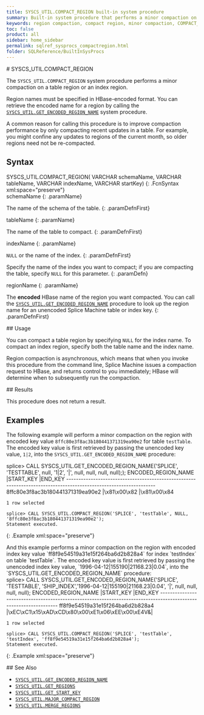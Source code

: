 ```yaml
---
title: SYSCS_UTIL.COMPACT_REGION built-in system procedure
summary: Built-in system procedure that performs a minor compaction on a table or index region.
keywords: region compaction, compact region, minor compaction, COMPACT_REGION
toc: false
product: all
sidebar: home_sidebar
permalink: sqlref_sysprocs_compactregion.html
folder: SQLReference/BuiltInSysProcs
---
```

<section>
<div class="TopicContent" data-swiftype-index="true" markdown="1">
# SYSCS_UTIL.COMPACT_REGION

The `SYSCS_UTIL.COMPACT_REGION` system procedure performs a minor
compaction on a table region or an index region.

Region names must be specified in HBase-encoded format. You can retrieve
the encoded name for a region by calling the
[`SYSCS_UTIL.GET_ENCODED_REGION_NAME`](sqlref_sysprocs_getencodedregion.html)
system procedure.

A common reason for calling this procedure is to improve compaction
performance by only compacting recent updates in a table. For example,
you might confine any updates to regions of the current month, so older
regions need not be re-compacted.

## Syntax

<div class="fcnWrapperWide" markdown="1">
    SYSCS_UTIL.COMPACT_REGION( VARCHAR schemaName,
                               VARCHAR tableName,
                               VARCHAR indexName,
                               VARCHAR startKey)
{: .FcnSyntax xml:space="preserve"}

</div>
<div class="paramList" markdown="1">
schemaName
{: .paramName}

The name of the schema of the table.
{: .paramDefnFirst}

tableName
{: .paramName}

The name of the table to compact.
{: .paramDefnFirst}

indexName
{: .paramName}

`NULL` or the name of the index.
{: .paramDefnFirst}

Specify the name of the index you want to compact; if you are compacting
the table, specify `NULL` for this parameter.
{: .paramDefn}

regionName
{: .paramName}

The **encoded** HBase name of the region you want compacted. You can
call the
[`SYSCS_UTIL.GET_ENCODED_REGION_NAME`](sqlref_sysprocs_getencodedregion.html)
procedure to look up the region name for an unencoded Splice Machine
table or index key.
{: .paramDefnFirst}

</div>
<div markdown="1">
## Usage

You can compact a table region by specifying `NULL` for the index name.
To compact an index region, specify both the table name and the index
name.

Region compaction is asynchronous, which means that when you invoke this
procedure from the command line, Splice Machine issues a compaction
request to HBase, and returns control to you immediately; HBase will
determine when to subsequently run the compaction.

</div>
## Results

This procedure does not return a result.

## Examples

The following example will perform a minor compaction on the region with
encoded key value `8ffc80e3f8ac3b180441371319ea90e2` for table
`testTable`. The encoded key value is first retrieved by passing the
unencoded key value, `1|2`, into the
`SYSCS_UTIL.GET_ENCODED_REGION_NAME` procedure:

<div class="preWrapperWide" markdown="1">
    splice> CALL SYSCS_UTIL.GET_ENCODED_REGION_NAME('SPLICE', 'TESTTABLE', null, '1|2', '|', null, null, null, null););
    ENCODED_REGION_NAME                     |START_KEY                                         |END_KEY
    ------------------------------------------------------------------------------------------------------------------
    8ffc80e3f8ac3b180441371319ea90e2        |\x81\x00\x82                                      |\x81\x00\x84
    
    1 row selected
    
    splice> CALL SYSCS_UTIL.COMPACT_REGION('SPLICE', 'testTable', NULL, '8ffc80e3f8ac3b180441371319ea90e2');
    Statement executed.
{: .Example xml:space="preserve"}

</div>
And this example performs a minor compaction on the region with encoded
index key value `ff8f9e54519a31e15f264ba6d2b828a4` for index `testIndex`
on table `testTable`. The encoded key value is first retrieved by
passing the unencoded index key value,
`1996-04-12|155190|21168.23|0.04`, into the
`SYSCS_UTIL.GET_ENCODED_REGION_NAME` procedure:

<div class="preWrapperWide" markdown="1">
    splice> CALL SYSCS_UTIL.GET_ENCODED_REGION_NAME('SPLICE', 'TESTTABLE', 'SHIP_INDEX','1996-04-12|155190|21168.23|0.04', '|', null, null, null, null);
    ENCODED_REGION_NAME                     |START_KEY                                         |END_KEY
    ------------------------------------------------------------------------------------------------------------------
    ff8f9e54519a31e15f264ba6d2b828a4        |\xEC\xC1\x15\xAD\xCD\x80\x00\xE1\x06\xEE\x00\xE4V&|
    
    1 row selected
    
    splice> CALL SYSCS_UTIL.COMPACT_REGION('SPLICE', 'testTable', 'testIndex', 'ff8f9e54519a31e15f264ba6d2b828a4');
    Statement executed.
{: .Example xml:space="preserve"}

</div>
## See Also

* [`SYSCS_UTIL.GET_ENCODED_REGION_NAME`](sqlref_sysprocs_getencodedregion.html)
* [`SYSCS_UTIL.GET_REGIONS`](sqlref_sysprocs_getregions.html)
* [`SYSCS_UTIL.GET_START_KEY`](sqlref_sysprocs_getstartkey.html)
* [`SYSCS_UTIL.MAJOR_COMPACT_REGION`](sqlref_sysprocs_majorcompactregion.html)
* [`SYSCS_UTIL.MERGE_REGIONS`](sqlref_sysprocs_mergeregions.html)

</div>
</section>

